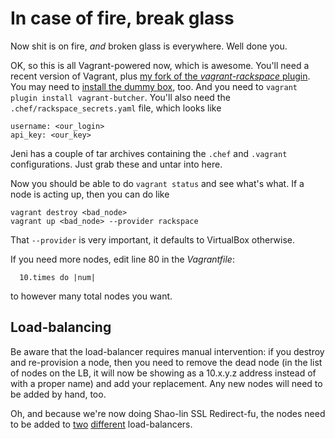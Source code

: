 # In case of fire, break glass

Now shit is on fire, _and_ broken glass is everywhere. Well done you.

OK, so this is all Vagrant-powered now, which is awesome. You'll need a recent version of Vagrant, plus [my fork of the _vagrant-rackspace_ plugin](https://github.com/mitchellh/vagrant-rackspace/pull/4#issuecomment-19056323). You may need to [install the dummy box](https://github.com/mitchellh/vagrant-rackspace#quick-start), too. And you need to `vagrant plugin install vagrant-butcher`. You'll also need the `.chef/rackspace_secrets.yaml` file, which looks like

    username: <our_login>
    api_key: <our_key>
    
Jeni has a couple of tar archives containing the `.chef` and `.vagrant` configurations. Just grab these and untar into here.
    
Now you should be able to do `vagrant status` and see what's what. If a node is acting up, then you can do like

    vagrant destroy <bad_node>
    vagrant up <bad_node> --provider rackspace

That `--provider` is very important, it defaults to VirtualBox otherwise.

If you need more nodes, edit line 80 in the _Vagrantfile_:

      10.times do |num|

to however many total nodes you want.

## Load-balancing

Be aware that the load-balancer requires manual intervention: if you destroy and re-provision a node, then you need to remove the dead node (in the list of nodes on the LB, it will now be showing as a 10.x.y.z address instead of with a proper name) and add your replacement. Any new nodes will need to be added by hand, too.

Oh, and because we're now doing Shao-lin SSL Redirect-fu, the nodes need to be added to [two](https://mycloud.rackspace.co.uk/a/raxdemotheodi/load_balancers#rax%3Aload-balancer%2CcloudLoadBalancers%2CLON/71943) [different](https://mycloud.rackspace.co.uk/a/raxdemotheodi/load_balancers#rax%3Aload-balancer%2CcloudLoadBalancers%2CLON/73139) load-balancers.
